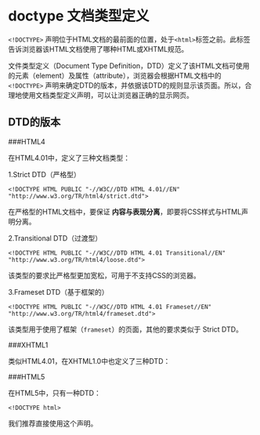 doctype 文档类型定义
==================

`<!DOCTYPE>` 声明位于HTML文档的最前面的位置，处于`<html>`标签之前。此标签告诉浏览器该HTML文档使用了哪种HTML或XHTML规范。

文件类型定义（Document Type Definition，DTD）定义了该HTML文档可使用的元素（element）及属性（attribute），浏览器会根据HTML文档中的 `<!DOCTYPE>` 声明来确定DTD的版本，并依据该DTD的规则显示该页面。所以，合理地使用文档类型定义声明，可以让浏览器正确的显示网页。

DTD的版本
--------

###HTML4

在HTML4.01中，定义了三种文档类型：

1.Strict DTD（严格型）

	<!DOCTYPE HTML PUBLIC "-//W3C//DTD HTML 4.01//EN" "http://www.w3.org/TR/html4/strict.dtd">

在严格型的HTML文档中，要保证 __内容与表现分离__，即要将CSS样式与HTML声明分离。

2.Transitional DTD（过渡型）

	<!DOCTYPE HTML PUBLIC "-//W3C//DTD HTML 4.01 Transitional//EN" "http://www.w3.org/TR/html4/loose.dtd">

该类型的要求比严格型更加宽松，可用于不支持CSS的浏览器。

3.Frameset DTD（基于框架的）

	<!DOCTYPE HTML PUBLIC "-//W3C//DTD HTML 4.01 Frameset//EN" "http://www.w3.org/TR/html4/frameset.dtd">

该类型用于使用了框架（`frameset`）的页面，其他的要求类似于 Strict DTD。

###XHTML1

类似HTML4.01，在XHTML1.0中也定义了三种DTD：

###HTML5

在HTML5中，只有一种DTD：

	<!DOCTYPE html>

我们推荐直接使用这个声明。